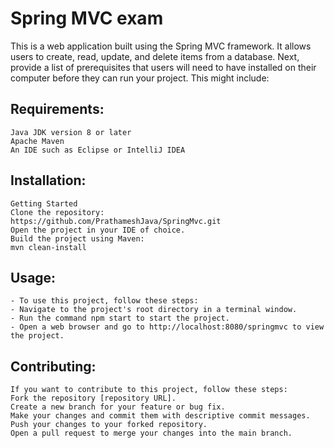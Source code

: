 # Spring MVC exam

This is a web application built using the Spring MVC framework. It allows users to create, read, update, and delete items from a database.
Next, provide a list of prerequisites that users will need to have installed on their computer before they can run your project. This might include:

## Requirements:
```
Java JDK version 8 or later
Apache Maven
An IDE such as Eclipse or IntelliJ IDEA
```
## Installation:
```
Getting Started
Clone the repository:
https://github.com/PrathameshJava/SpringMvc.git
Open the project in your IDE of choice.
Build the project using Maven:
mvn clean-install
```
## Usage:
```
- To use this project, follow these steps:
- Navigate to the project's root directory in a terminal window.
- Run the command npm start to start the project.
- Open a web browser and go to http://localhost:8080/springmvc to view the project.
```
## Contributing:
```
If you want to contribute to this project, follow these steps:
Fork the repository [repository URL].
Create a new branch for your feature or bug fix.
Make your changes and commit them with descriptive commit messages.
Push your changes to your forked repository.
Open a pull request to merge your changes into the main branch.
```
